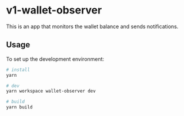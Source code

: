 # v1-wallet-observer

This is an app that monitors the wallet balance and sends notifications.

## Usage

To set up the development environment:

```bash
# install
yarn

# dev
yarn workspace wallet-observer dev

# build
yarn build
```
